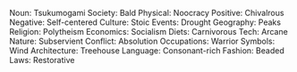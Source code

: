 Noun: Tsukumogami
Society: Bald
Physical: Noocracy
Positive: Chivalrous
Negative: Self-centered
Culture: Stoic
Events: Drought
Geography: Peaks
Religion: Polytheism
Economics: Socialism
Diets: Carnivorous
Tech: Arcane
Nature: Subservient
Conflict: Absolution
Occupations: Warrior
Symbols: Wind
Architecture: Treehouse
Language: Consonant-rich
Fashion: Beaded
Laws: Restorative
